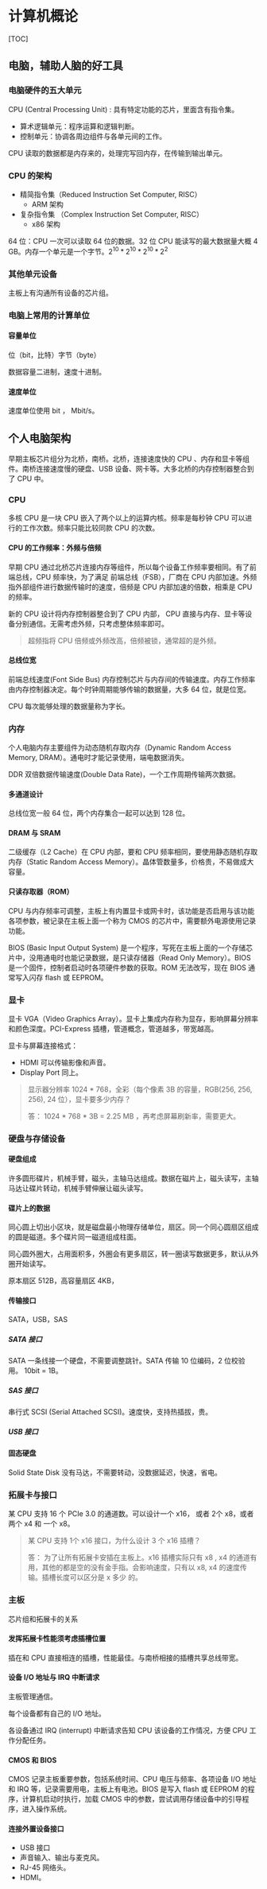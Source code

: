# 计算机概论

[TOC]

## 电脑，辅助人脑的好工具

### 电脑硬件的五大单元

CPU (Central Processing Unit) : 具有特定功能的芯片，里面含有指令集。
* 算术逻辑单元：程序运算和逻辑判断。
* 控制单元：协调各周边组件与各单元间的工作。

CPU 读取的数据都是内存来的，处理完写回内存，在传输到输出单元。

### CPU 的架构

* 精简指令集（Reduced Instruction Set Computer, RISC）
    * ARM 架构
* 复杂指令集 （Complex Instruction Set Computer, RISC）
    * x86 架构

64 位：CPU 一次可以读取  64 位的数据。32 位 CPU 能读写的最大数据量大概 4 GB。内存一个单元是一个字节。$2^{10}*2^{10}*2^{10}*2^2$

### 其他单元设备

主板上有沟通所有设备的芯片组。

### 电脑上常用的计算单位

#### 容量单位

位（bit，比特）字节（byte）

数据容量二进制，速度十进制。

#### 速度单位

速度单位使用 bit ， Mbit/s。

## 个人电脑架构

早期主板芯片组分为北桥，南桥。北桥，连接速度快的 CPU 、内存和显卡等组件。南桥连接速度慢的硬盘、USB 设备、网卡等。大多北桥的内存控制器整合到了 CPU 中。

### CPU

多核 CPU 是一块 CPU 嵌入了两个以上的运算内核。频率是每秒钟 CPU 可以进行的工作次数。频率只能比较同款 CPU 的次数。

#### CPU 的工作频率：外频与倍频

早期 CPU 通过北桥芯片连接内存等组件，所以每个设备工作频率要相同。有了前端总线，CPU 频率快，为了满足 前端总线（FSB），厂商在 CPU 内部加速。外频指外部组件进行数据传输时的速度，倍频是 CPU 内部加速的倍数，相乘是 CPU 的频率。

新的 CPU 设计将内存控制器整合到了 CPU 内部， CPU 直接与内存、显卡等设备分别通信。无需考虑外频，只考虑整体频率即可。

> 超频指将 CPU 倍频或外频改高，倍频被锁，通常超的是外频。

#### 总线位宽

前端总线速度(Font Side Bus) 内存控制芯片与内存间的传输速度。内存工作频率由内存控制器决定。每个时钟周期能够传输的数据量，大多 64 位，就是位宽。

CPU 每次能够处理的数据量称为字长。

### 内存

个人电脑内存主要组件为动态随机存取内存（Dynamic Random Access Memory, DRAM）。通电时才能记录使用，端电数据消失。

DDR 双倍数据传输速度(Double Data Rate)，一个工作周期传输两次数据。

#### 多通道设计

总线位宽一般 64 位，两个内存集合一起可以达到 128 位。

#### DRAM 与 SRAM

二级缓存（L2 Cache）在 CPU 内部，要和 CPU 频率相同，要使用静态随机存取内存（Static Random Access Memory）。晶体管数量多，价格贵，不易做成大容量。

#### 只读存取器（ROM）

CPU 与内存频率可调整，主板上有内置显卡或网卡时，该功能是否启用与该功能各项参数，被记录在主板上面一个称为 CMOS  的芯片中，需要额外电源使用记录功能。

BIOS (Basic Input Output System) 是一个程序，写死在主板上面的一个存储芯片中，没用通电时也能记录数据，是只读存储器（Read Only Memory）。BIOS 是一个固件，控制者启动时各项硬件参数的获取。ROM 无法改写，现在 BIOS 通常写入闪存 flash 或 EEPROM。

### 显卡

显卡 VGA（Video Graphics Array）。显卡上集成内存称为显存，影响屏幕分辨率和颜色深度。PCI-Express 插槽，管道概念，管道越多，带宽越高。

显卡与屏幕连接格式：

* HDMI 可以传输影像和声音。
* Display Port 同上。

> 显示器分辨率 1024 * 768，全彩（每个像素 3B 的容量，RGB(256, 256, 256), 24 位），显卡要多少内存？
>
> 答： 1024 * 768 * 3B = 2.25 MB ，再考虑屏幕刷新率，需要更大。

### 硬盘与存储设备

#### 硬盘组成

许多圆形碟片，机械手臂，磁头，主轴马达组成。数据在磁片上，磁头读写，主轴马达让碟片转动，机械手臂伸展让磁头读写。

#### 碟片上的数据

同心圆上切出小区块，就是磁盘最小物理存储单位，扇区。同一个同心圆扇区组成的圆是磁道。多个碟片同一磁道组成柱面。

同心圆外圈大，占用面积多，外圈会有更多扇区，转一圈读写数据更多，默认从外圈开始读写。

原本扇区 512B，高容量扇区 4KB，

#### 传输接口

SATA，USB，SAS

##### SATA 接口

SATA 一条线接一个硬盘，不需要调整跳针。SATA 传输 10 位编码，2 位校验用。 10bit = 1B。

##### SAS 接口

串行式 SCSI (Serial Attached SCSI)。速度快，支持热插拔，贵。

##### USB 接口

#### 固态硬盘

Solid State Disk  没有马达，不需要转动，没数据延迟，快速，省电。 

### 拓展卡与接口

某 CPU 支持 16 个 PCIe 3.0 的通道数。可以设计一个 x16， 或者 2个 x8，或者两个 x4 和 一个 x8。

> 某 CPU 支持 1个 x16 接口，为什么设计 3 个 x16 插槽？
>
> 答： 为了让所有拓展卡安插在主板上。x16 插槽实际只有 x8 , x4 的通道有用，其他的都是空的没有金手指。会影响速度，只有以 x8, x4 的速度传输。插槽长度可以区分是 x 多少 的。

### 主板

芯片组和拓展卡的关系

#### 发挥拓展卡性能须考虑插槽位置

插在和 CPU 直接相连的插槽，性能最佳。与南桥相接的插槽共享总线带宽。

#### 设备 I/O 地址与 IRQ 中断请求

主板管理通信。

每个设备都有自己的 I/O 地址。

各设备通过 IRQ (interrupt)   中断请求告知 CPU 该设备的工作情况，方便 CPU 工作分配任务。

#### CMOS 和 BIOS

CMOS 记录主板重要参数，包括系统时间、CPU 电压与频率、各项设备 I/O 地址 和 IRQ 等，记录需要用电，主板上有电池。BIOS 是写入 flash 或 EEPROM 的程序，计算机启动时执行，加载 CMOS 中的参数，尝试调用存储设备中的引导程序，进入操作系统。

#### 连接外置设备接口

* USB 接口
* 声音输入、输出与麦克风。
* RJ-45 网络头。
* HDMI。
